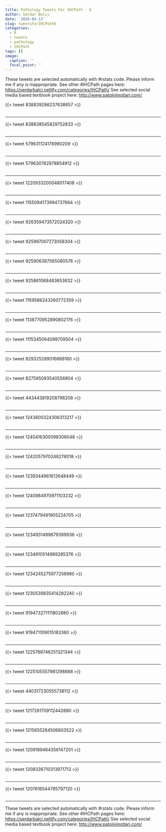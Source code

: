 ```yaml
---
title: Pathology Tweets For IHCPath - 6
author: Serdar Balci
date: '2020-04-13'
slug: tweetsForIHCPath6
categories:
  - R
  - tweets
  - pathology
  - IHCPath
tags: []
image:
  caption: ''
  focal_point: ''
---
```



These tweets are selected automatically with #rstats code. Please inform me if any is inappropriate.
See other #IHCPath pages here: https://serdarbalci.netlify.com/categories/IHCPath/ 
See selected social media based textbook project here: http://www.patolojinotlari.com/

{{< tweet 838839286237638657 >}}
<br>
<br>
<hr>
{{< tweet 838838545829752833 >}}
<br>
<br>
<hr>
{{< tweet 579631124176990209 >}}
<br>
<br>
<hr>
{{< tweet 579630782978854912 >}}
<br>
<br>
<hr>
{{< tweet 1220933200048017408 >}}
<br>
<br>
<hr>
{{< tweet 1155094173994737664 >}}
<br>
<br>
<hr>
{{< tweet 926359473572024320 >}}
<br>
<br>
<hr>
{{< tweet 925997007273058304 >}}
<br>
<br>
<hr>
{{< tweet 925906387565080576 >}}
<br>
<br>
<hr>
{{< tweet 925861068483653632 >}}
<br>
<br>
<hr>
{{< tweet 1159566243260772359 >}}
<br>
<br>
<hr>
{{< tweet 1138770952890802176 >}}
<br>
<br>
<hr>
{{< tweet 1115345064098709504 >}}
<br>
<br>
<hr>
{{< tweet 829325289016668160 >}}
<br>
<br>
<hr>
{{< tweet 827595093540556804 >}}
<br>
<br>
<hr>
{{< tweet 443443819208798208 >}}
<br>
<br>
<hr>
{{< tweet 1243600324306313217 >}}
<br>
<br>
<hr>
{{< tweet 1245416300098306048 >}}
<br>
<br>
<hr>
{{< tweet 1242057970248278018 >}}
<br>
<br>
<hr>
{{< tweet 1239344961612648449 >}}
<br>
<br>
<hr>
{{< tweet 1240984970971103232 >}}
<br>
<br>
<hr>
{{< tweet 1237479491905224705 >}}
<br>
<br>
<hr>
{{< tweet 1234931499679399936 >}}
<br>
<br>
<hr>
{{< tweet 1234910514989285376 >}}
<br>
<br>
<hr>
{{< tweet 1234245275977256960 >}}
<br>
<br>
<hr>
{{< tweet 1230539835414282240 >}}
<br>
<br>
<hr>
{{< tweet 919473271111802880 >}}
<br>
<br>
<hr>
{{< tweet 919471109015183360 >}}
<br>
<br>
<hr>
{{< tweet 1225768746251321344 >}}
<br>
<br>
<hr>
{{< tweet 1225105557981298688 >}}
<br>
<br>
<hr>
{{< tweet 440317230555738112 >}}
<br>
<br>
<hr>
{{< tweet 1217261709112442880 >}}
<br>
<br>
<hr>
{{< tweet 1215655284506603522 >}}
<br>
<br>
<hr>
{{< tweet 1209189464356147201 >}}
<br>
<br>
<hr>
{{< tweet 1208336710313971713 >}}
<br>
<br>
<hr>
{{< tweet 1207616544785797120 >}}
<br>
<br>
<hr>


These tweets are selected automatically with #rstats code. Please inform me if any is inappropriate.
See other #IHCPath pages here: https://serdarbalci.netlify.com/categories/IHCPath/ 
See selected social media based textbook project here: http://www.patolojinotlari.com/
